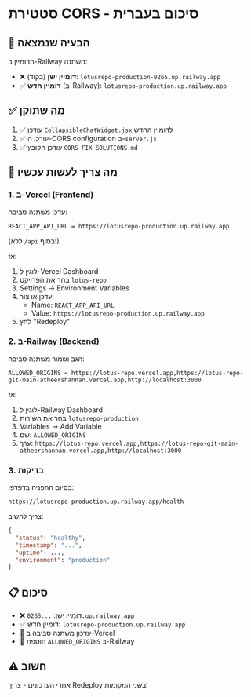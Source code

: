 # סטטירת CORS - סיכום בעברית

## 🎯 הבעיה שנמצאה

הדומיין ב-Railway השתנה:
- ❌ **דומיין ישן** (בקוד): `lotusrepo-production-0265.up.railway.app`
- ✅ **דומיין חדש** (ב-Railway): `lotusrepo-production.up.railway.app`

## ✅ מה שתוקן

1. ✅ עודכן `CollapsibleChatWidget.jsx` לדומיין החדש
2. ✅ עודכן ה-CORS configuration ב-`server.js`
3. ✅ עודכן הקובץ `CORS_FIX_SOLUTIONS.md`

## 🔧 מה צריך לעשות עכשיו

### 1. ב-Vercel (Frontend)
עדכן משתנה סביבה:
```
REACT_APP_API_URL = https://lotusrepo-production.up.railway.app
```
(ללא `/api` בסוף!)

אז:
1. לוגין ל-Vercel Dashboard
2. בחר את הפרויקט `lotus-repo`
3. Settings → Environment Variables
4. עדכן או צור:
   - Name: `REACT_APP_API_URL`
   - Value: `https://lotusrepo-production.up.railway.app`
5. לחץ "Redeploy"

### 2. ב-Railway (Backend)
הגב ושמור משתנה סביבה:
```
ALLOWED_ORIGINS = https://lotus-repo.vercel.app,https://lotus-repo-git-main-atheershannan.vercel.app,http://localhost:3000
```

אז:
1. לוגין ל-Railway Dashboard
2. בחר את השירות `lotusrepo-production`
3. Variables → Add Variable
4. שם: `ALLOWED_ORIGINS`
5. ערך: `https://lotus-repo.vercel.app,https://lotus-repo-git-main-atheershannan.vercel.app,http://localhost:3000`

### 3. בדיקות
בסיום ההפניה בדפדפן:

```
https://lotusrepo-production.up.railway.app/health
```

צריך להשיב:
```json
{
  "status": "healthy",
  "timestamp": "...",
  "uptime": ...,
  "environment": "production"
}
```

## 📋 סיכום
- ❌ דומיין ישן: `...0265.up.railway.app`
- ✅ דומיין חדש: `lotusrepo-production.up.railway.app`
- 🔧 עדכון משתנה סביבה ב-Vercel
- 🔧 הוספת `ALLOWED_ORIGINS` ב-Railway

## ⚠️ חשוב
אחרי העדכונים - צריך Redeploy בשני המקומות!

